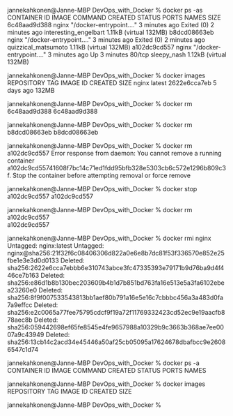 jannekahkonen@Janne-MBP DevOps_with_Docker % docker ps -as
    CONTAINER ID        IMAGE               COMMAND                  CREATED             STATUS                     PORTS               NAMES                   SIZE
    6c48aad9d388        nginx               "/docker-entrypoint.…"   3 minutes ago       Exited (0) 2 minutes ago                       interesting_engelbart   1.11kB (virtual 132MB)
    b8dcd08663eb        nginx               "/docker-entrypoint.…"   3 minutes ago       Exited (0) 2 minutes ago                       quizzical_matsumoto     1.11kB (virtual 132MB)
    a102dc9cd557        nginx               "/docker-entrypoint.…"   3 minutes ago       Up 3 minutes               80/tcp              sleepy_nash             1.12kB (virtual 132MB)

jannekahkonen@Janne-MBP DevOps_with_Docker % docker images
    REPOSITORY          TAG                 IMAGE ID            CREATED             SIZE
    nginx               latest              2622e6cca7eb        5 days ago          132MB

jannekahkonen@Janne-MBP DevOps_with_Docker % docker rm 6c48aad9d388 
    6c48aad9d388

jannekahkonen@Janne-MBP DevOps_with_Docker % docker rm b8dcd08663eb
    b8dcd08663eb

jannekahkonen@Janne-MBP DevOps_with_Docker % docker rm a102dc9cd557 
    Error response from daemon: You cannot remove a running container a102dc9cd55741608f7bc14c71ed1fdd95bfb328e5303cb6c572e1296b809c3f. Stop the container before attempting removal or force remove

jannekahkonen@Janne-MBP DevOps_with_Docker % docker stop a102dc9cd557 
    a102dc9cd557

jannekahkonen@Janne-MBP DevOps_with_Docker % docker rm a102dc9cd557   
    a102dc9cd557

jannekahkonen@Janne-MBP DevOps_with_Docker % docker rmi nginx
    Untagged: nginx:latest
    Untagged: nginx@sha256:21f32f6c08406306d822a0e6e8b7dc81f53f336570e852e25fbe1e3e3d0d0133
    Deleted: sha256:2622e6cca7ebbb6e310743abce3fc47335393e79171b9d76ba9d4f446ce7b163
    Deleted: sha256:e86d1b8b130bec203609b4b1d7b851bd763fa16e513e5a3fa6102ebea23260e0
    Deleted: sha256:8f9f007533543813bb1aef80b791a16e5e16c7cbbbc456a3a483d0fa7a9effcc
    Deleted: sha256:e2c0065a77fee75795cdcf9f19a72f11769332423cd52ec9e19aacfb878aec8b
    Deleted: sha256:059442698ef65fe8545e4fe9657988a10329b9c3663b368ae7ee0007a9c43949
    Deleted: sha256:13cb14c2acd34e45446a50af25cb05095a17624678dbafbcc9e26086547c1d74

jannekahkonen@Janne-MBP DevOps_with_Docker % docker ps -a
    CONTAINER ID        IMAGE               COMMAND             CREATED             STATUS              PORTS               NAMES

jannekahkonen@Janne-MBP DevOps_with_Docker % docker images
    REPOSITORY          TAG                 IMAGE ID            CREATED             SIZE

jannekahkonen@Janne-MBP DevOps_with_Docker % 